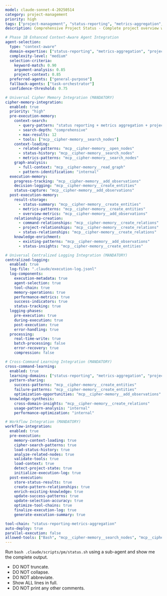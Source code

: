 ```yaml
---
model: claude-sonnet-4-20250514
category: project-management
priority: high
tags: ["project-management", "status-reporting", "metrics-aggregation", "comprehensive-overview"]
description: Comprehensive Project Status - Complete project overview with task aggregation, progress metrics, and performance visualization

# Phase 1B Enhanced Context-Aware Agent Integration
agent-selection:
  type: "context-aware"
  domain-expertise: ["status-reporting", "metrics-aggregation", "project-overview"]
  complexity-level: "medium"
  selection-criteria:
    keyword-match: 0.90
    argument-analysis: 0.85
    project-context: 0.85
  preferred-agents: ["general-purpose"]
  fallback-agents: ["task-orchestrator"]
  confidence-threshold: 0.75

# Universal Cipher Memory Integration (MANDATORY)
cipher-memory-integration:
  enabled: true
  priority: "high"
  pre-execution-memory:
    context-search:
      - query-pattern: "status reporting + metrics aggregation + project overview"
      - search-depth: "comprehensive"
      - max-results: 12
      - tools: ["mcp__cipher-memory__search_nodes"]
    context-loading:
      - related-patterns: "mcp__cipher-memory__open_nodes"
      - status-history: "mcp__cipher-memory__search_nodes"
      - metrics-patterns: "mcp__cipher-memory__search_nodes"
    graph-analysis:
      - full-context: "mcp__cipher-memory__read_graph"
      - pattern-identification: "internal"
  execution-memory:
    progress-tracking: "mcp__cipher-memory__add_observations"
    decision-logging: "mcp__cipher-memory__create_entities"
    status-capture: "mcp__cipher-memory__add_observations"
  post-execution-memory:
    result-storage:
      - status-summary: "mcp__cipher-memory__create_entities"
      - metrics-patterns: "mcp__cipher-memory__create_entities"
      - overview-metrics: "mcp__cipher-memory__add_observations"
    relationship-creation:
      - command-relationships: "mcp__cipher-memory__create_relations"
      - project-relationships: "mcp__cipher-memory__create_relations"
      - status-relationships: "mcp__cipher-memory__create_relations"
    knowledge-enrichment:
      - existing-patterns: "mcp__cipher-memory__add_observations"
      - status-insights: "mcp__cipher-memory__create_entities"

# Universal Centralized Logging Integration (MANDATORY)
centralized-logging:
  enabled: true
  log-file: ".claude/execution-log.jsonl"
  log-components:
    execution-metadata: true
    agent-selection: true
    tool-chain: true
    memory-operations: true
    performance-metrics: true
    success-indicators: true
    status-tracking: true
  logging-phases:
    pre-execution: true
    during-execution: true
    post-execution: true
    error-handling: true
  processing:
    real-time-write: true
    batch-processing: false
    error-recovery: true
    compression: false

# Cross-Command Learning Integration (MANDATORY)
cross-command-learning:
  enabled: true
  learning-domains: ["status-reporting", "metrics-aggregation", "project-overview"]
  pattern-sharing:
    success-patterns: "mcp__cipher-memory__create_entities"
    failure-patterns: "mcp__cipher-memory__create_entities"
    optimization-opportunities: "mcp__cipher-memory__add_observations"
  knowledge-synthesis:
    cross-domain-insights: "mcp__cipher-memory__create_relations"
    usage-pattern-analysis: "internal"
    performance-optimization: "internal"

# Workflow Integration (MANDATORY)
workflow-integration:
  enabled: true
  pre-execution:
    memory-context-loading: true
    cipher-search-patterns: true
    load-status-history: true
    analyze-related-nodes: true
    validate-tools: true
    load-context: true
    detect-project-state: true
    initialize-execution-log: true
  post-execution:
    store-status-results: true
    create-pattern-relationships: true
    enrich-existing-knowledge: true
    update-success-patterns: true
    update-selection-accuracy: true
    optimize-tool-chains: true
    finalize-execution-log: true
    generate-execution-summary: true

tool-chain: "status-reporting-metrics-aggregation"
auto-deploy: true
parallel-execution: false
allowed-tools: ["Bash", "mcp__cipher-memory__search_nodes", "mcp__cipher-memory__open_nodes", "mcp__cipher-memory__create_entities", "mcp__cipher-memory__create_relations", "mcp__cipher-memory__add_observations", "mcp__cipher-memory__read_graph"]
---
```


Run `bash .claude/scripts/pm/status.sh` using a sub-agent and show me the complete output.

- DO NOT truncate.
- DO NOT collapse.
- DO NOT abbreviate.
- Show ALL lines in full.
- DO NOT print any other comments.



